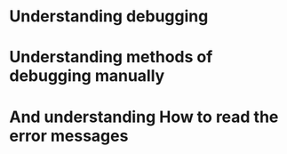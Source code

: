 # Understanding debugging
# Understanding methods of debugging manually
# And understanding How to read the error messages
